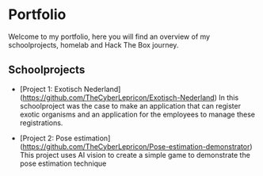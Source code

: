 # Portfolio
Welcome to my portfolio, here you will find an overview of my schoolprojects, homelab and Hack The Box journey.

## Schoolprojects
- [Project 1: Exotisch Nederland] (https://github.com/TheCyberLepricon/Exotisch-Nederland)
  In this schoolproject was the case to make an application that can register exotic organisms and an application for the employees to manage these registrations.

- [Project 2: Pose estimation] (https://github.com/TheCyberLepricon/Pose-estimation-demonstrator)
  This project uses AI vision to create a simple game to demonstrate the pose estimation technique


